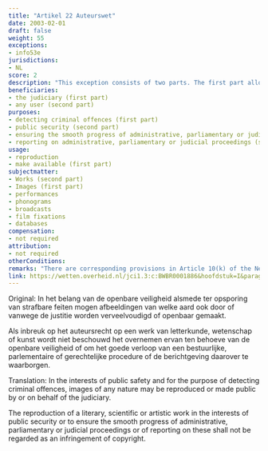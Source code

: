 ```yaml
---
title: "Artikel 22 Auteurswet"
date: 2003-02-01
draft: false
weight: 55
exceptions:
- info53e
jurisdictions:
- NL
score: 2
description: "This exception consists of two parts. The first part allows the judiciary to reproduced or make public images of any nature for the purpose of detecting criminal offences. The second part allows the reproduction of literary, scientific or artistic works in the interests of public security or to ensure the smooth progress of administrative, parliamentary or judicial proceedings or of reporting on these." 
beneficiaries:
- the judiciary (first part)
- any user (second part)
purposes: 
- detecting criminal offences (first part)
- public security (second part)
- ensuring the smooth progress of administrative, parliamentary or judicial proceedings (second part)
- reporting on administrative, parliamentary or judicial proceedings (second part) 
usage:
- reproduction
- make available (first part)
subjectmatter:
- Works (second part)
- Images (first part)
- performances
- phonograms
- broadcasts
- film fixations
- databases
compensation:
- not required 
attribution: 
- not required
otherConditions: 
remarks: "There are corresponding provisions in Article 10(k) of the Neighbouring Rights Act and 5.1(c) of the Database Act<br /><br />The types of use allowed by the second part are a bit unclear. The Dutch original uses the term 'overnemen' wich does not directly map on any of the standard uses and is probably broader than 'reproduction'"
link: https://wetten.overheid.nl/jci1.3:c:BWBR0001886&hoofdstuk=I&paragraaf=6&artikel=22
---
```


Original: In het belang van de openbare veiligheid alsmede ter opsporing van strafbare feiten mogen afbeeldingen van welke aard ook door of vanwege de justitie worden verveelvoudigd of openbaar gemaakt.

Als inbreuk op het auteursrecht op een werk van letterkunde, wetenschap of kunst wordt niet beschouwd het overnemen ervan ten behoeve van de openbare veiligheid of om het goede verloop van een bestuurlijke, parlementaire of gerechtelijke procedure of de berichtgeving daarover te waarborgen.

Translation: In the interests of public safety and for the purpose of detecting criminal offences, images of any nature may be reproduced or made public by or on behalf of the judiciary.

The reproduction of a literary, scientific or artistic work in the interests of public security or to ensure the smooth progress of administrative, parliamentary or judicial proceedings or of reporting on these shall not be regarded as an infringement of copyright.